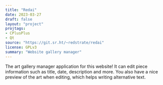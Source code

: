 ```yaml
---
title: "Redai"
date: 2023-03-27
draft: false
layout: "project"
projtags:
- CPlusPlus
- Qt
source: "https://git.sr.ht/~redstrate/redai"
license: GPLv3
summary: "Website gallery manager"
---
```


The art gallery manager application for this website! It can edit piece information such as title, date, description and more. You also have a nice preview of the art when editing, which helps writing alternative text.
